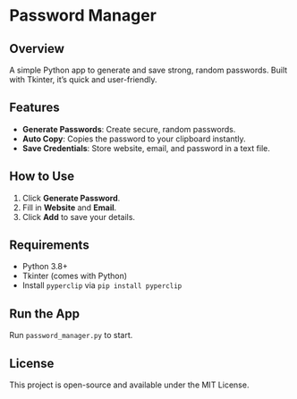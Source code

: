 # Password Manager

## Overview
A simple Python app to generate and save strong, random passwords. Built with Tkinter, it’s quick and user-friendly.

## Features
- **Generate Passwords**: Create secure, random passwords.
- **Auto Copy**: Copies the password to your clipboard instantly.
- **Save Credentials**: Store website, email, and password in a text file.

## How to Use
1. Click **Generate Password**.
2. Fill in **Website** and **Email**.
3. Click **Add** to save your details.

## Requirements
- Python 3.8+
- Tkinter (comes with Python)
- Install `pyperclip` via `pip install pyperclip`

## Run the App
Run `password_manager.py` to start.

## License
This project is open-source and available under the MIT License.
